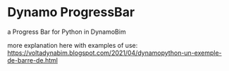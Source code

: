 # Dynamo ProgressBar
a Progress Bar for Python in DynamoBim

more explanation here with examples of use:
https://voltadynabim.blogspot.com/2021/04/dynamopython-un-exemple-de-barre-de.html
